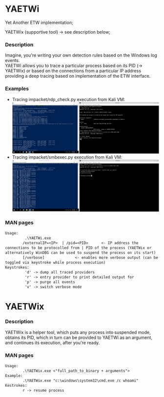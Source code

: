 # YAETWi

Yet Another ETW implementation;

YAETWix (supportive tool) -> see description below;

### Description
Imagine, you're writing your own detection rules based on the Windows log events.\
YAETWi allows you to trace a particular process based on its PID (-> YAETWix) or based on the connections from a particular IP address providing a deep tracing based on implementation of the ETW interface. 

### Examples
- Tracing impacket/rdp_check.py execution from Kali VM:
![rdp_check.py_test](./_README/01_testing_impacket_rdp_check.py.png)
- Tracing impacket/smbexec.py execution from Kali VM:
![smbexec.py_test](./_README/02_testing_impacket_smbexec.py.png)

### MAN pages
```
Usage:
         .\YAETWi.exe
		/externalIP=<IP>  | /pid=<PID>		<- IP address the connections to be protocolled from | PID of the process (YAETWix or alternatively WinDBG can be used to suspend the process on its start)
		[/verbose]				<- enables more verbose output (can be toggled via keystroke while process execution)
Keystrokes:
         'd' -> dump all traced providers
         'r' -> entry provider to print detailed output for
         'p' -> purge all events
         'v' -> switch verbose mode
```

# YAETWix

### Description
YAETWix is a helper tool, which puts any process into suspended mode, obtains its PID, which in turn can be provided to YAETWi as an argument, and continues its execution, after you're ready.

### MAN pages
```
Usage:
        .\YAETWix.exe <"full_path_to_binary + arguments">
Example:
        .\YAETWix.exe "c:\windows\system32\cmd.exe /c whoami"
Kestrokes:
        r -> resume process
```